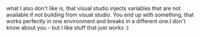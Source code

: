 <div class="tweet" tweetID="1219921207765741568">what I also don't like is, that visual studio injects variables that are not available if not building from visual studio. You end up with something, that works perfectly in one environment and breaks in a different one.I don't know about you - but I like stuff that just works :)
</div>
